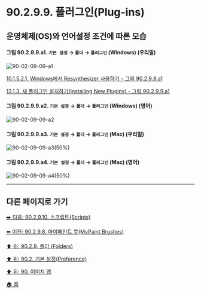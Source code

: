 # 90.2.9.9. 플러그인(Plug-ins)
## 운영체제(OS)와 언어설정 조건에 따른 모습

<a id="90-02-09-09-a1"></a>

#### 그림 90.2.9.9.a1. `기본 설정` → `폴더` → `플러그인` (Windows) (우리말)
![90-02-09-09-a1](https://github.com/wonder13662/gimp/assets/15767104/d22a874c-5012-4210-966f-25f2293caca0)

[10.1.5.2.1. Windows에서 Resynthesizer 사용하기 - 그림 90.2.9.9.a1](./10-01-05-02-01-resynthesizer_on_windows.md#90-02-09-09-a1)

[13.1.3. 새 플러그인 설치하기(Installing New Plugins) - 그림 90.2.9.9.a1](./13-01-03-00-installing_new_plugins.md#90-02-09-09-a1)

<a id="90-02-09-09-a2"></a>

#### 그림 90.2.9.9.a2. `기본 설정` → `폴더` → `플러그인` (Windows) (영어)
![90-02-09-09-a2](https://github.com/wonder13662/gimp/assets/15767104/59bc93cd-ab06-4964-b9f0-973f59ffd55c)

#### 그림 90.2.9.9.a3. `기본 설정` → `폴더` → `플러그인` (Mac) (우리말)
![90-02-09-09-a3(50%)](https://github.com/wonder13662/gimp/assets/15767104/c86e5c53-4322-40e8-bc66-654fce7f9e0f)

#### 그림 90.2.9.9.a4. `기본 설정` → `폴더` → `플러그인` (Mac) (영어)
![90-02-09-09-a4(50%)](https://github.com/wonder13662/gimp/assets/15767104/49ce1408-220b-4876-bef8-dfd4b36fc08e)

***

## 다른 페이지로 가기

[➡️ 다음: 90.2.9.10. 스크립트(Scripts)](./90-02-09-10-scripts.md)

[⬅️ 이전: 90.2.9.8. 마이페인트 붓(MyPaint Brushes)](./90-02-09-08-mypaint_brushes.md)

[⬆️ 위: 90.2.9. 폴더 (Folders)](./90-02-09-00-folders.md)

[⬆️ 위: 90.2. 기본 설정(Preference)](./90-02-00-preference.md)

[⬆️ 위: 90. 이미지 맵](./90-00-image-map.md)

[🏠 홈](./00-home.md)
